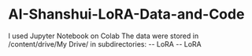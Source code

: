 # AI-Shanshui-LoRA-Data-and-Code

I used Jupyter Notebook on Colab
The data were stored in /content/drive/My Drive/ in subdirectories:
-- LoRA
-- LoRA
